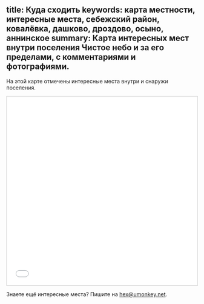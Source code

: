 title: Куда сходить
keywords: карта местности, интересные места, себежский район, ковалёвка, дашково, дроздово, осыно, аннинское
summary: Карта интересных мест внутри поселения Чистое небо и за его пределами, с комментариями и фотографиями.
---
На этой карте отмечены интересные места внутри и снаружи поселения.

<iframe width="100%" height="500" frameborder="0" scrolling="no" marginheight="0" marginwidth="0" src="/map/" style="border: 1px solid #ccc"></iframe>

Знаете ещё интересные места?  Пишите на <hex@umonkey.net>.

<!--
TODO: лучшие места как здесь: http://alabama.travel/places-to-go
-->
